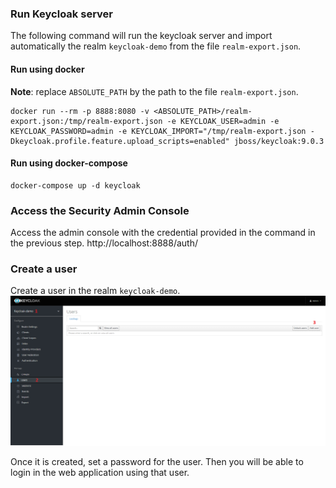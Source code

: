 
### Run Keycloak server
The following command will run the keycloak server and import automatically the realm `keycloak-demo` from the file `realm-export.json`.

#### Run using docker

**Note**: replace `ABSOLUTE_PATH` by the path to the file `realm-export.json`.
```shell
docker run --rm -p 8888:8080 -v <ABSOLUTE_PATH>/realm-export.json:/tmp/realm-export.json -e KEYCLOAK_USER=admin -e KEYCLOAK_PASSWORD=admin -e KEYCLOAK_IMPORT="/tmp/realm-export.json -Dkeycloak.profile.feature.upload_scripts=enabled" jboss/keycloak:9.0.3
```

#### Run using docker-compose

```shell
docker-compose up -d keycloak
```

### Access the Security Admin Console
Access the admin console with the credential provided in the command in the previous step.
http://localhost:8888/auth/

### Create a user
Create a user in the realm `keycloak-demo`.
![Create user](./images/create_user.png "Create user")

Once it is created, set a password for the user. Then you will be able to login in the web application using that user.

